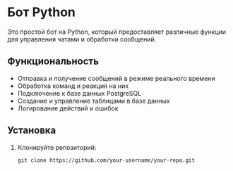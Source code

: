 # Бот Python

Это простой бот на Python, который предоставляет различные функции для управления чатами и обработки сообщений.

## Функциональность

- Отправка и получение сообщений в режиме реального времени
- Обработка команд и реакция на них
- Подключение к базе данных PostgreSQL
- Создание и управление таблицами в базе данных
- Логирование действий и ошибок

## Установка

1. Клонируйте репозиторий:

   ```shell
   git clone https://github.com/your-username/your-repo.git

